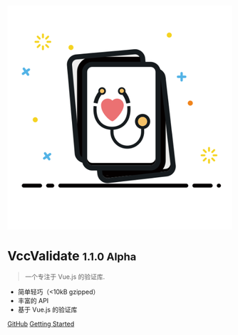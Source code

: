 ![logo](_media/icon.svg)

# VccValidate <small>1.1.0 Alpha</small>

> 一个专注于 Vue.js 的验证库.

- 简单轻巧（<10kB gzipped）
- 丰富的 API
- 基于 Vue.js 的验证库

[GitHub](https://github.com/dev-zl/VccValidate)
[Getting Started](#简介)
